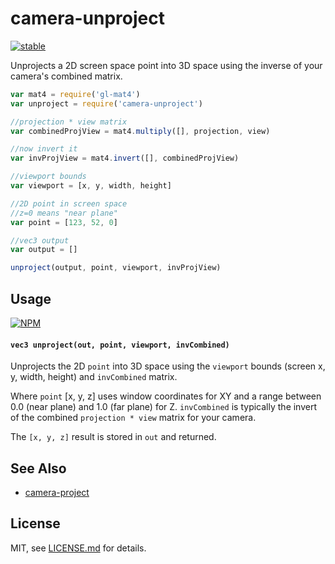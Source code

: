 # camera-unproject

[![stable](http://badges.github.io/stability-badges/dist/stable.svg)](http://github.com/badges/stability-badges)

Unprojects a 2D screen space point into 3D space using the inverse of your camera's combined matrix.

```js
var mat4 = require('gl-mat4')
var unproject = require('camera-unproject')

//projection * view matrix
var combinedProjView = mat4.multiply([], projection, view)

//now invert it
var invProjView = mat4.invert([], combinedProjView)

//viewport bounds
var viewport = [x, y, width, height]

//2D point in screen space
//z=0 means "near plane"
var point = [123, 52, 0]

//vec3 output
var output = []

unproject(output, point, viewport, invProjView)
```

## Usage

[![NPM](https://nodei.co/npm/camera-unproject.png)](https://www.npmjs.com/package/camera-unproject)

#### `vec3 unproject(out, point, viewport, invCombined)`

Unprojects the 2D `point` into 3D space using the `viewport` bounds (screen x, y, width, height) and `invCombined` matrix. 

Where `point` [x, y, z] uses window coordinates for XY and a range between 0.0 (near plane) and 1.0 (far plane) for Z. `invCombined` is typically the invert of the combined `projection * view` matrix for your camera. 

The `[x, y, z]` result is stored in `out` and returned.

## See Also

- [camera-project](https://www.npmjs.com/package/camera-project)

## License

MIT, see [LICENSE.md](http://github.com/Jam3/camera-unproject/blob/master/LICENSE.md) for details.
